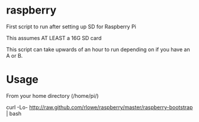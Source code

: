 raspberry
=========

First script to run after setting up SD for Raspberry Pi

This assumes AT LEAST a 16G SD card

This script can take upwards of an hour to run depending on if you have
an A or B.

Usage
=====

From your home directory (/home/pi/)

curl -Lo- http://raw.github.com/rlowe/raspberry/master/raspberry-bootstrap | bash

